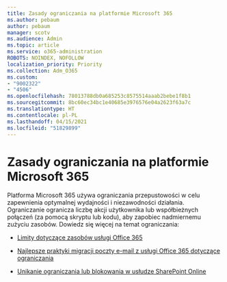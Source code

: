 ```yaml
---
title: Zasady ograniczania na platformie Microsoft 365
ms.author: pebaum
author: pebaum
manager: scotv
ms.audience: Admin
ms.topic: article
ms.service: o365-administration
ROBOTS: NOINDEX, NOFOLLOW
localization_priority: Priority
ms.collection: Adm_O365
ms.custom:
- "9002322"
- "4506"
ms.openlocfilehash: 78013788db0a685253c8575514aaab2bebe1f8b1
ms.sourcegitcommit: 8bc60ec34bc1e40685e3976576e04a2623f63a7c
ms.translationtype: HT
ms.contentlocale: pl-PL
ms.lasthandoff: 04/15/2021
ms.locfileid: "51829899"
---
```

# <a name="microsoft-365-throttle-policies"></a>Zasady ograniczania na platformie Microsoft 365

Platforma Microsoft 365 używa ograniczania przepustowości w celu zapewnienia optymalnej wydajności i niezawodności działania. Ograniczanie ogranicza liczbę akcji użytkownika lub współbieżnych połączeń (za pomocą skryptu lub kodu), aby zapobiec nadmiernemu zużyciu zasobów. Dowiedz się więcej na temat ograniczania:

- [Limity dotyczące zasobów usługi Office 365](https://docs.microsoft.com/office365/Enterprise/office-365-resource-limits)

- [Najlepsze praktyki migracji poczty e-mail z usługi Office 365 dotyczące ograniczania](https://docs.microsoft.com/exchange/mailbox-migration/office-365-migration-best-practices#office-365-throttling)

- [Unikanie ograniczania lub blokowania w usłudze SharePoint Online](https://docs.microsoft.com/sharepoint/dev/general-development/how-to-avoid-getting-throttled-or-blocked-in-sharepoint-online)
